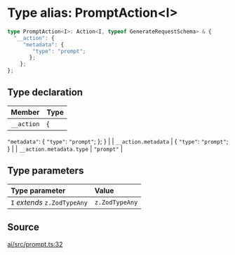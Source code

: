 # Type alias: PromptAction\<I\>

```ts
type PromptAction<I>: Action<I, typeof GenerateRequestSchema> & {
  "__action": {
     "metadata": {
        "type": "prompt";
       };
    };
};
```

## Type declaration

| Member | Type |
| :------ | :------ |
| `__action` | \{
  `"metadata"`: \{
     `"type"`: `"prompt"`;
    \};
 \} |
| `__action.metadata` | \{
  `"type"`: `"prompt"`;
 \} |
| `__action.metadata.type` | `"prompt"` |

## Type parameters

| Type parameter | Value |
| :------ | :------ |
| `I` *extends* `z.ZodTypeAny` | `z.ZodTypeAny` |

## Source

[ai/src/prompt.ts:32](https://github.com/firebase/genkit/blob/9cb10ef63dd6659f1a31ffd2367b7efa8acc10e5/js/ai/src/prompt.ts#L32)
